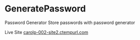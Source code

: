 # GeneratePassword
Password Generator
Store passwords with password generator

Live Site 
[carolp-002-site2.ctempurl.com](http://carolp-002-site2.ctempurl.com/)
